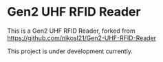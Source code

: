 # Gen2 UHF RFID Reader
This is a Gen2 UHF RFID Reader, forked from https://github.com/nikosl21/Gen2-UHF-RFID-Reader 

This project is under development currently.

